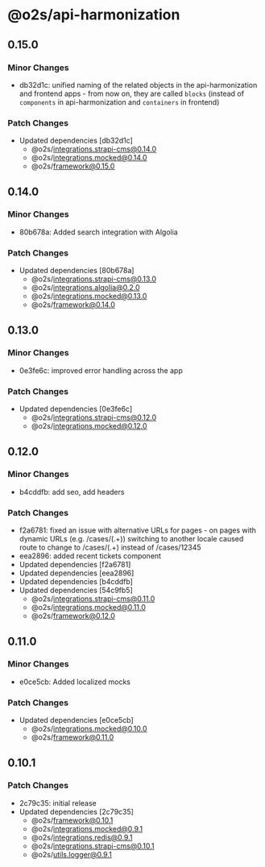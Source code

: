 # @o2s/api-harmonization

## 0.15.0

### Minor Changes

- db32d1c: unified naming of the related objects in the api-harmonization and frontend apps - from now on, they are called `blocks` (instead of `components` in api-harmonization and `containers` in frontend)

### Patch Changes

- Updated dependencies [db32d1c]
    - @o2s/integrations.strapi-cms@0.14.0
    - @o2s/integrations.mocked@0.14.0
    - @o2s/framework@0.15.0

## 0.14.0

### Minor Changes

- 80b678a: Added search integration with Algolia

### Patch Changes

- Updated dependencies [80b678a]
    - @o2s/integrations.strapi-cms@0.13.0
    - @o2s/integrations.algolia@0.2.0
    - @o2s/integrations.mocked@0.13.0
    - @o2s/framework@0.14.0

## 0.13.0

### Minor Changes

- 0e3fe6c: improved error handling across the app

### Patch Changes

- Updated dependencies [0e3fe6c]
    - @o2s/integrations.strapi-cms@0.12.0
    - @o2s/integrations.mocked@0.12.0

## 0.12.0

### Minor Changes

- b4cddfb: add seo, add headers

### Patch Changes

- f2a6781: fixed an issue with alternative URLs for pages - on pages with dynamic URLs (e.g. /cases/(.+)) switching to another locale caused route to change to /cases/(.+) instead of /cases/12345
- eea2896: added recent tickets component
- Updated dependencies [f2a6781]
- Updated dependencies [eea2896]
- Updated dependencies [b4cddfb]
- Updated dependencies [54c9fb5]
    - @o2s/integrations.strapi-cms@0.11.0
    - @o2s/integrations.mocked@0.11.0
    - @o2s/framework@0.12.0

## 0.11.0

### Minor Changes

- e0ce5cb: Added localized mocks

### Patch Changes

- Updated dependencies [e0ce5cb]
    - @o2s/integrations.mocked@0.10.0
    - @o2s/framework@0.11.0

## 0.10.1

### Patch Changes

- 2c79c35: initial release
- Updated dependencies [2c79c35]
    - @o2s/framework@0.10.1
    - @o2s/integrations.mocked@0.9.1
    - @o2s/integrations.redis@0.9.1
    - @o2s/integrations.strapi-cms@0.10.1
    - @o2s/utils.logger@0.9.1
